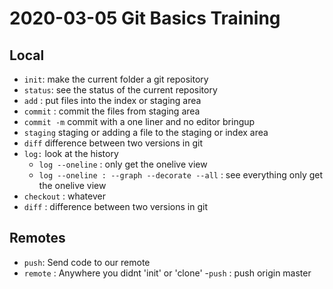 # 2020-03-05 Git Basics Training

## Local

- `init`: make the current folder a git repository
- `status`: see the status of the current repository
- `add` : put files into the index or staging area
- `commit` : commit the files from staging area
- `commit -m` commit with a one liner and no editor bringup
- `staging` staging or adding a file to the staging or index area
- `diff` difference between two versions in git
- `log:` look at the history
	- `log --oneline` : only get the onelive view
	- `log --oneline : --graph --decorate --all` : see everything only get the onelive view
- `checkout` : whatever
- `diff` : difference between two versions in git

## Remotes

- `push`: Send code to our remote
- `remote` : Anywhere you didnt 'init' or 'clone'
-`push` : push origin master
